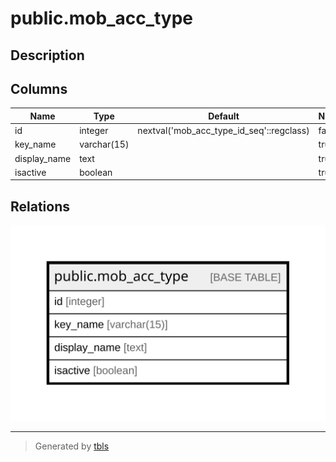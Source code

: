 # public.mob_acc_type

## Description

## Columns

| Name | Type | Default | Nullable | Children | Parents | Comment |
| ---- | ---- | ------- | -------- | -------- | ------- | ------- |
| id | integer | nextval('mob_acc_type_id_seq'::regclass) | false |  |  |  |
| key_name | varchar(15) |  | true |  |  |  |
| display_name | text |  | true |  |  |  |
| isactive | boolean |  | true |  |  |  |

## Relations

![er](public.mob_acc_type.svg)

---

> Generated by [tbls](https://github.com/k1LoW/tbls)
